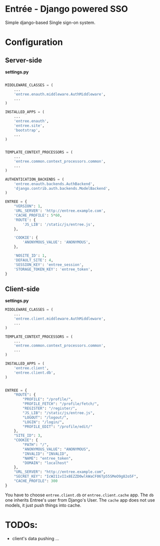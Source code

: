 Entrée - Django powered SSO
===========================

Simple django-based Single sign-on system.



Configuration
=============


Server-side
-----------


**settings.py**

```python

MIDDLEWARE_CLASSES = (
    ...
    'entree.enauth.middleware.AuthMiddleware',
    ...
)

INSTALLED_APPS = (
    ...
    'entree.enauth',
    'entree.site',
    'bootstrap',
    ...
)


TEMPLATE_CONTEXT_PROCESSORS = (
    ...
    'entree.common.context_processors.common',
    ...
)

AUTHENTICATION_BACKENDS = (
    'entree.enauth.backends.AuthBackend',
    'django.contrib.auth.backends.ModelBackend',
)

ENTREE = {
    "VERSION": 1,
    'URL_SERVER': 'http://entree.example.com',
    'CACHE_PROFILE': 5*60,
    'ROUTE': {
        'JS_LIB': '/static/js/entree.js',
    },

    'COOKIE': {
        'ANONYMOUS_VALUE': 'ANONYMOUS',
    },

    'NOSITE_ID': 1,
    'DEFAULT_SITE': 4,
    'SESSION_KEY': 'entree_session',
    'STORAGE_TOKEN_KEY': 'entree_token',
}
```




Client-side
-----------

**settings.py**

```python
MIDDLEWARE_CLASSES = (
    ...
    'entree.client.middleware.AuthMiddleware',
    ...
)

TEMPLATE_CONTEXT_PROCESSORS = (
    ...
    'entree.common.context_processors.common',
    ...
)

INSTALLED_APPS = (
    'entree.client',
    'entree.client.db',
)


ENTREE = {
    "ROUTE": {
        "PROFILE": "/profile/",
        "PROFILE_FETCH": "/profile/fetch/",
        "REGISTER": "/register/",
        "JS_LIB": "/static/js/entree.js",
        "LOGOUT": "/logout/",
        "LOGIN": "/login/",
        "PROFILE_EDIT": "/profile/edit/"
    },
    "SITE_ID": 3,
    "COOKIE": {
        "PATH": "/",
        "ANONYMOUS_VALUE": "ANONYMOUS",
        "INVALID": "INVALID",
        "NAME": "entree_token",
        "DOMAIN": "localhost"
    },
    "URL_SERVER": "http://entree.example.com",
    "SECRET_KEY": "IcW211vIIx8EZZD0wlkWaCF06Tp55SMeO9g82o5F",
    "CACHE_PROFILE": 300
}
```


You have to choose `entree.client.db` or `entree.client.cache` app.
The `db` one inherits Entree's user from Django's User.
The `cache` app does not use models, it just push things into cache.



TODOs:
======


- client's data pushing
...
